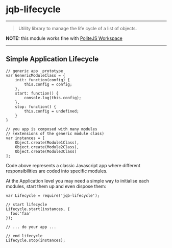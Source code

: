 # jqb-lifecycle
---------------

> Utility library to manage the life cycle of a list of objects.

**NOTE:** this module works fine with [PoliteJS Workspace](https://github.com/PoliteJS/workspace)

---

## Simple Application Lifecycle

    
    // generic app  prototype
    var GenericModuleClass = {
        init: function(config) {
            this.config = config;
        },
        start: function() {
            console.log(this.config);
        },
        stop: function() {
            this.config = undefined;
        }
    }
    
    // you app is composed with many modules
    // (extensions of the generic module class)
    var instances = [
        Object.create(Module1Class),
        Object.create(Module2Class),
        Object.create(Module3Class)
    ];
    
Code above represents a classic Javascript app where different responsibilities are coded into specific modules.

At the Application level you may need a simple way to initialise each modules, start them up and even dispose them:
    
    
    var Lifecycle = require('jqb-lifecycle');
    
    // start lifecycle
    Lifecycle.start(instances, {
      foo:'faa'
    });
    
    // ... do your app ...
    
    // end lifecycle
    Lifecycle.stop(instances);